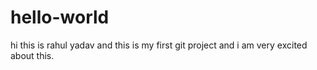 # hello-world
hi this is rahul yadav and this is my first git project and i am very excited about this.
